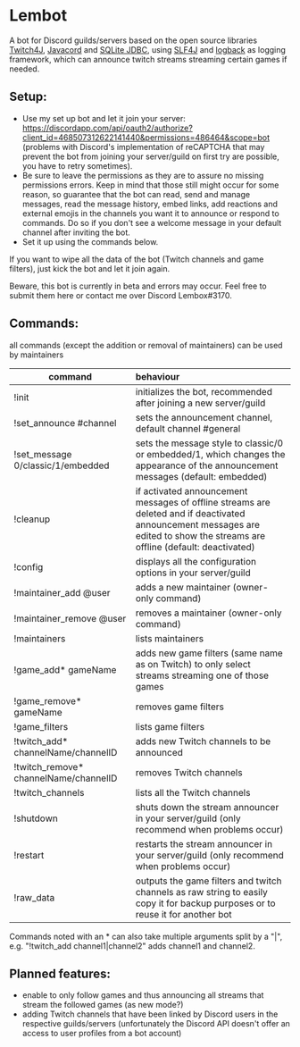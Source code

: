 # Lembot
A bot for Discord guilds/servers based on the open source libraries [Twitch4J](https://github.com/twitch4j/twitch4j), [Javacord](https://github.com/Javacord/Javacord) and [SQLite JDBC](https://github.com/xerial/sqlite-jdbc), using [SLF4J](https://github.com/qos-ch/slf4j) and [logback](https://github.com/qos-ch/logback) as logging framework, which can announce twitch streams streaming certain games if needed.

## Setup:

- Use my set up bot and let it join your server: https://discordapp.com/api/oauth2/authorize?client_id=468507312622141440&permissions=486464&scope=bot (problems with Discord's implementation of reCAPTCHA that may prevent the bot from joining your server/guild on first try are possible, you have to retry sometimes).
- Be sure to leave the permissions as they are to assure no missing permissions errors. Keep in mind that those still might occur for some reason, so guarantee that the bot can read, send and manage messages, read the message history, embed links, add reactions and external emojis in the channels you want it to announce or respond to commands. Do so if you don't see a welcome message in your default channel after inviting the bot.
- Set it up using the commands below.

If you want to wipe all the data of the bot (Twitch channels and game filters), just kick the bot and let it join again. 

Beware, this bot is currently in beta and errors may occur. Feel free to submit them here or contact me over Discord Lembox#3170.

## Commands:

all commands (except the addition or removal of maintainers) can be used by maintainers

| command        |   behaviour    |
| ------------- |:-------------|
|!init|initializes the bot, recommended after joining a new server/guild |
|!set_announce #channel|sets the announcement channel, default channel #general|
|!set_message 0/classic/1/embedded|sets the message style to classic/0 or embedded/1, which changes the appearance of the announcement messages (default: embedded)|
|!cleanup|if activated announcement messages of offline streams are deleted and if deactivated announcement messages are edited to show the streams are offline (default: deactivated)|
|!config|displays all the configuration options in your server/guild|
|!maintainer_add @user|adds a new maintainer (owner-only command) |
|!maintainer_remove @user|removes a maintainer (owner-only command)|
|!maintainers|lists maintainers |
|!game_add* gameName |adds  new game filters (same name as on Twitch) to only select streams streaming one of those games|
|!game_remove* gameName|removes game filters|
|!game_filters|lists game filters|
|!twitch_add* channelName/channelID|adds new Twitch channels to be announced|
|!twitch_remove* channelName/channelID|removes  Twitch channels|
|!twitch_channels|lists all the Twitch channels|
|!shutdown|shuts down the stream announcer in your server/guild (only recommend when problems occur)|
|!restart|restarts the stream announcer in your server/guild (only recommend when problems occur)|
|!raw_data|outputs the game filters and twitch channels as raw string to easily copy it for backup purposes or to reuse it for another bot|

Commands noted with an * can also take multiple arguments split by a "|", e.g. "!twitch_add channel1|channel2" adds channel1 and channel2.

## Planned features:

- enable to only follow games and thus announcing all streams that stream the followed games (as new mode?)
- adding Twitch channels that have been linked by Discord users in the respective guilds/servers (unfortunately the Discord API doesn't offer an access to user profiles from a bot account)
